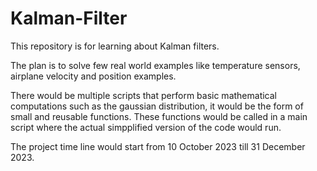 # Kalman-Filter

This repository is for learning about Kalman filters.

The plan is to solve few real world examples like temperature sensors, airplane velocity and position examples.

There would be multiple scripts that perform basic mathematical computations such as the gaussian distribution, it would be the form of small and reusable functions. These functions would be called in a main script where the actual simpplified version of the code would run.

The project time line would start from 10 October 2023 till 31 December 2023.
